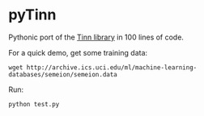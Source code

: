 # pyTinn
Pythonic port of the [Tinn library](https://github.com/glouw/tinn) in 100 lines of code.

For a quick demo, get some training data:

    wget http://archive.ics.uci.edu/ml/machine-learning-databases/semeion/semeion.data

Run:

    python test.py
